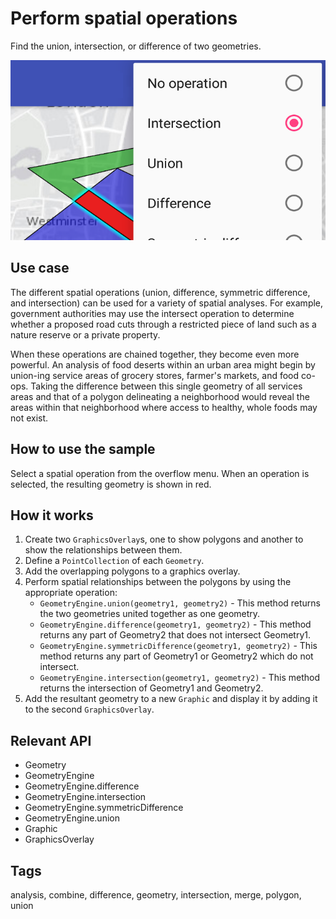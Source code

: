 # Perform spatial operations

Find the union, intersection, or difference of two geometries.

![Image of perform spatial operations](perform-spatial-operations.png)

## Use case

The different spatial operations (union, difference, symmetric difference, and intersection) can be used for a variety of spatial analyses. For example, government authorities may use the intersect operation to determine whether a proposed road cuts through a restricted piece of land such as a nature reserve or a private property.

When these operations are chained together, they become even more powerful. An analysis of food deserts within an urban area might begin by union-ing service areas of grocery stores, farmer's markets, and food co-ops. Taking the difference between this single geometry of all services areas and that of a polygon delineating a neighborhood would reveal the areas within that neighborhood where access to healthy, whole foods may not exist.

## How to use the sample

Select a spatial operation from the overflow menu. When an operation is selected, the resulting geometry is shown in red. 

## How it works

1.  Create two `GraphicsOverlay`s, one to show polygons and another to show the relationships between them.
2.  Define a `PointCollection` of each `Geometry`.
3.  Add the overlapping polygons to a graphics overlay.
4.  Perform spatial relationships between the polygons by using the appropriate operation:
    * `GeometryEngine.union(geometry1, geometry2)` - This method returns the two geometries united together as one geometry.
    * `GeometryEngine.difference(geometry1, geometry2)` - This method returns any part of Geometry2 that does not intersect Geometry1.
    * `GeometryEngine.symmetricDifference(geometry1, geometry2)` - This method returns any part of Geometry1 or Geometry2 which do not intersect.
    * `GeometryEngine.intersection(geometry1, geometry2)` - This method returns the intersection of Geometry1 and Geometry2.
5. Add the resultant geometry to a new `Graphic` and display it by adding it to the second `GraphicsOverlay`.

## Relevant API

* Geometry
* GeometryEngine
* GeometryEngine.difference
* GeometryEngine.intersection
* GeometryEngine.symmetricDifference
* GeometryEngine.union
* Graphic
* GraphicsOverlay

## Tags

analysis, combine, difference, geometry, intersection, merge, polygon, union
